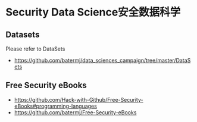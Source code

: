 # Security Data Science安全数据科学

## Datasets
Please refer to DataSets
+ https://github.com/batermj/data_sciences_campaign/tree/master/DataSets

## Free Security eBooks
+ https://github.com/Hack-with-Github/Free-Security-eBooks#programming-languages
+ https://github.com/batermj/Free-Security-eBooks
